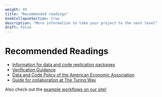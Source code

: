 ```yaml
---
weight: 40
title: "Recommended readings"
bookCollapseSection: true
description: "More information to take your project to the next level"
draft: false
---
```


# Recommended Readings

* [Information for data and code replication packages](https://social-science-data-editors.github.io/guidance/Requested_information.html)
* [Verification Guidance](https://social-science-data-editors.github.io/guidance/Verification_guidance.html)
* [Data and Code Policy of the American Economic Association](https://www.aeaweb.org/journals/data/data-code-policy)
* [Guide for collaboration at The Turing Way](https://the-turing-way.netlify.app/collaboration/collaboration.html)

Also check out the [example workflows on our site!](docs/examples)
